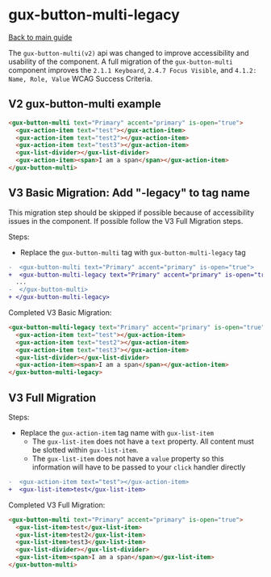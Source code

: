# gux-button-multi-legacy

[Back to main guide](./readme.md)

The `gux-button-multi(v2)` api was changed to improve accessibility and usability of the component. A full migration of the `gux-button-multi` component improves the `2.1.1 Keyboard`, `2.4.7 Focus Visible`, and `4.1.2: Name, Role, Value` WCAG Success Criteria.

## V2 gux-button-multi example

```html
<gux-button-multi text="Primary" accent="primary" is-open="true">
  <gux-action-item text="test"></gux-action-item>
  <gux-action-item text="test2"></gux-action-item>
  <gux-action-item text="test3"></gux-action-item>
  <gux-list-divider></gux-list-divider>
  <gux-action-item><span>I am a span</span></gux-action-item>
</gux-button-multi>
```

## V3 Basic Migration: Add "-legacy" to tag name

This migration step should be skipped if possible because of accessibility issues in the component. If possible follow the V3 Full Migration steps.

Steps:

- Replace the `gux-button-multi` tag with `gux-button-multi-legacy` tag

```diff
-  <gux-button-multi text="Primary" accent="primary" is-open="true">
+  <gux-button-multi-legacy text="Primary" accent="primary" is-open="true">
  ...
-  </gux-button-multi>
+ </gux-button-multi-legacy>
```

Completed V3 Basic Migration:

```html
<gux-button-multi-legacy text="Primary" accent="primary" is-open="true">
  <gux-action-item text="test"></gux-action-item>
  <gux-action-item text="test2"></gux-action-item>
  <gux-action-item text="test3"></gux-action-item>
  <gux-list-divider></gux-list-divider>
  <gux-action-item><span>I am a span</span></gux-action-item>
</gux-button-multi-legacy>
```

## V3 Full Migration

Steps:

- Replace the `gux-action-item` tag name with `gux-list-item`
  - The `gux-list-item` does not have a `text` property. All content must be slotted within `gux-list-item`.
  - The `gux-list-item` does not have a `value` property so this information will have to be passed to your `click` handler directly

```diff
-  <gux-action-item text="test"></gux-action-item>
+  <gux-list-item>test</gux-list-item>
```

Completed V3 Full Migration:

```html
<gux-button-multi text="Primary" accent="primary" is-open="true">
  <gux-list-item>test</gux-list-item>
  <gux-list-item>test2</gux-list-item>
  <gux-list-item>test3</gux-list-item>
  <gux-list-divider></gux-list-divider>
  <gux-list-item><span>I am a span</span></gux-list-item>
</gux-button-multi>
```
